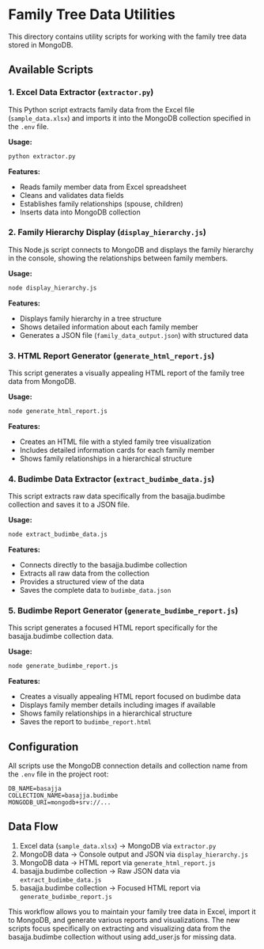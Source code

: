 # Family Tree Data Utilities

This directory contains utility scripts for working with the family tree data stored in MongoDB.

## Available Scripts

### 1. Excel Data Extractor (`extractor.py`)

This Python script extracts family data from the Excel file (`sample_data.xlsx`) and imports it into the MongoDB collection specified in the `.env` file.

**Usage:**
```bash
python extractor.py
```

**Features:**
- Reads family member data from Excel spreadsheet
- Cleans and validates data fields
- Establishes family relationships (spouse, children)
- Inserts data into MongoDB collection

### 2. Family Hierarchy Display (`display_hierarchy.js`)

This Node.js script connects to MongoDB and displays the family hierarchy in the console, showing the relationships between family members.

**Usage:**
```bash
node display_hierarchy.js
```

**Features:**
- Displays family hierarchy in a tree structure
- Shows detailed information about each family member
- Generates a JSON file (`family_data_output.json`) with structured data

### 3. HTML Report Generator (`generate_html_report.js`)

This script generates a visually appealing HTML report of the family tree data from MongoDB.

**Usage:**
```bash
node generate_html_report.js
```

**Features:**
- Creates an HTML file with a styled family tree visualization
- Includes detailed information cards for each family member
- Shows family relationships in a hierarchical structure

### 4. Budimbe Data Extractor (`extract_budimbe_data.js`)

This script extracts raw data specifically from the basajja.budimbe collection and saves it to a JSON file.

**Usage:**
```bash
node extract_budimbe_data.js
```

**Features:**
- Connects directly to the basajja.budimbe collection
- Extracts all raw data from the collection
- Provides a structured view of the data
- Saves the complete data to `budimbe_data.json`

### 5. Budimbe Report Generator (`generate_budimbe_report.js`)

This script generates a focused HTML report specifically for the basajja.budimbe collection data.

**Usage:**
```bash
node generate_budimbe_report.js
```

**Features:**
- Creates a visually appealing HTML report focused on budimbe data
- Displays family member details including images if available
- Shows family relationships in a hierarchical structure
- Saves the report to `budimbe_report.html`

## Configuration

All scripts use the MongoDB connection details and collection name from the `.env` file in the project root:

```
DB_NAME=basajja
COLLECTION_NAME=basajja.budimbe
MONGODB_URI=mongodb+srv://...
```

## Data Flow

1. Excel data (`sample_data.xlsx`) → MongoDB via `extractor.py`
2. MongoDB data → Console output and JSON via `display_hierarchy.js`
3. MongoDB data → HTML report via `generate_html_report.js`
4. basajja.budimbe collection → Raw JSON data via `extract_budimbe_data.js`
5. basajja.budimbe collection → Focused HTML report via `generate_budimbe_report.js`

This workflow allows you to maintain your family tree data in Excel, import it to MongoDB, and generate various reports and visualizations. The new scripts focus specifically on extracting and visualizing data from the basajja.budimbe collection without using add_user.js for missing data.